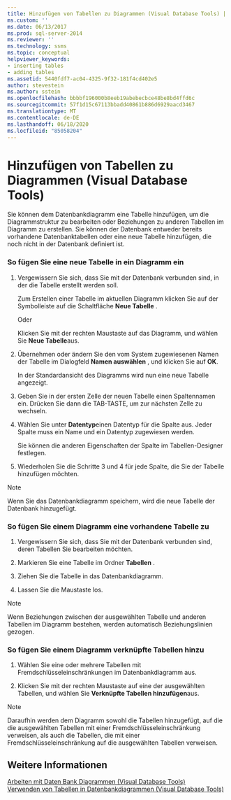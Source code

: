 ```yaml
---
title: Hinzufügen von Tabellen zu Diagrammen (Visual Database Tools) | Microsoft-Dokumentation
ms.custom: ''
ms.date: 06/13/2017
ms.prod: sql-server-2014
ms.reviewer: ''
ms.technology: ssms
ms.topic: conceptual
helpviewer_keywords:
- inserting tables
- adding tables
ms.assetid: 5440fdf7-ac04-4325-9f32-181f4cd402e5
author: stevestein
ms.author: sstein
ms.openlocfilehash: bbbbf196000b8eeb19abebecbce48be8bd4ffd6c
ms.sourcegitcommit: 57f1d15c67113bbadd40861b886d6929aacd3467
ms.translationtype: MT
ms.contentlocale: de-DE
ms.lasthandoff: 06/18/2020
ms.locfileid: "85058204"
---
```

# <a name="add-tables-to-diagrams-visual-database-tools"></a>Hinzufügen von Tabellen zu Diagrammen (Visual Database Tools)
  Sie können dem Datenbankdiagramm eine Tabelle hinzufügen, um die Diagrammstruktur zu bearbeiten oder Beziehungen zu anderen Tabellen im Diagramm zu erstellen. Sie können der Datenbank entweder bereits vorhandene Datenbanktabellen oder eine neue Tabelle hinzufügen, die noch nicht in der Datenbank definiert ist.  
  
### <a name="to-insert-a-new-table-into-a-diagram"></a>So fügen Sie eine neue Tabelle in ein Diagramm ein  
  
1.  Vergewissern Sie sich, dass Sie mit der Datenbank verbunden sind, in der die Tabelle erstellt werden soll.  
  
     Zum Erstellen einer Tabelle im aktuellen Diagramm klicken Sie auf der Symbolleiste auf die Schaltfläche **Neue Tabelle** .  
  
     Oder  
  
     Klicken Sie mit der rechten Maustaste auf das Diagramm, und wählen Sie **Neue Tabelle**aus.  
  
2.  Übernehmen oder ändern Sie den vom System zugewiesenen Namen der Tabelle im Dialogfeld **Namen auswählen** , und klicken Sie auf **OK**.  
  
     In der Standardansicht des Diagramms wird nun eine neue Tabelle angezeigt.  
  
3.  Geben Sie in der ersten Zelle der neuen Tabelle einen Spaltennamen ein. Drücken Sie dann die TAB-TASTE, um zur nächsten Zelle zu wechseln.  
  
4.  Wählen Sie unter **Datentyp**einen Datentyp für die Spalte aus. Jeder Spalte muss ein Name und ein Datentyp zugewiesen werden.  
  
     Sie können die anderen Eigenschaften der Spalte im Tabellen-Designer festlegen.  
  
5.  Wiederholen Sie die Schritte 3 und 4 für jede Spalte, die Sie der Tabelle hinzufügen möchten.  
  
> [!NOTE]  
>  Wenn Sie das Datenbankdiagramm speichern, wird die neue Tabelle der Datenbank hinzugefügt.  
  
### <a name="to-add-an-existing-table-to-a-diagram"></a>So fügen Sie einem Diagramm eine vorhandene Tabelle zu  
  
1.  Vergewissern Sie sich, dass Sie mit der Datenbank verbunden sind, deren Tabellen Sie bearbeiten möchten.  
  
2.  Markieren Sie eine Tabelle im Ordner **Tabellen** .  
  
3.  Ziehen Sie die Tabelle in das Datenbankdiagramm.  
  
4.  Lassen Sie die Maustaste los.  
  
> [!NOTE]  
>  Wenn Beziehungen zwischen der ausgewählten Tabelle und anderen Tabellen im Diagramm bestehen, werden automatisch Beziehungslinien gezogen.  
  
### <a name="to-add-related-tables-to-a-diagram"></a>So fügen Sie einem Diagramm verknüpfte Tabellen hinzu  
  
1.  Wählen Sie eine oder mehrere Tabellen mit Fremdschlüsseleinschränkungen im Datenbankdiagramm aus.  
  
2.  Klicken Sie mit der rechten Maustaste auf eine der ausgewählten Tabellen, und wählen Sie **Verknüpfte Tabellen hinzufügen**aus.  
  
> [!NOTE]  
>  Daraufhin werden dem Diagramm sowohl die Tabellen hinzugefügt, auf die die ausgewählten Tabellen mit einer Fremdschlüsseleinschränkung verweisen, als auch die Tabellen, die mit einer Fremdschlüsseleinschränkung auf die ausgewählten Tabellen verweisen.  
  
## <a name="see-also"></a>Weitere Informationen  
 [Arbeiten mit Daten Bank Diagrammen &#40;Visual Database Tools&#41;](visual-database-tools.md)   
 [Verwenden von Tabellen in Datenbankdiagrammen &#40;Visual Database Tools&#41;](work-with-tables-in-database-diagram-visual-database-tools.md)  
  
  
